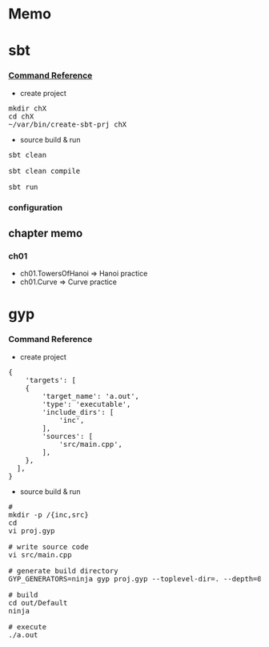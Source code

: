Memo
==========


# sbt

### [Command Reference](http://www.scala-sbt.org/0.13/docs/Running.html)

* create project

<pre>
mkdir chX
cd chX
~/var/bin/create-sbt-prj chX
</pre>


* source build & run

<pre>
sbt clean

sbt clean compile

sbt run
</pre>


### configuration


## chapter memo


### ch01

* ch01.TowersOfHanoi => Hanoi practice
* ch01.Curve => Curve practice


# gyp

### Command Reference

* create project

<pre>
{
    'targets': [
    {
        'target_name': 'a.out',
        'type': 'executable',
        'include_dirs': [
            'inc',
        ],
        'sources': [
            'src/main.cpp',
        ],
    },
  ],
}
</pre>


* source build & run

<pre>
#
mkdir -p <proj dir>/{inc,src}
cd <proj dir>
vi proj.gyp

# write source code
vi src/main.cpp

# generate build directory
GYP_GENERATORS=ninja gyp proj.gyp --toplevel-dir=. --depth=0

# build
cd out/Default
ninja

# execute
./a.out

</pre>
